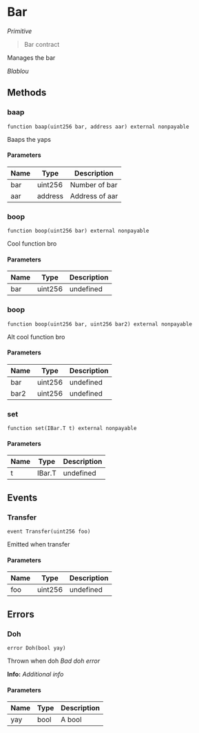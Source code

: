 # Bar

*Primitive*

> Bar contract

Manages the bar

*Blablou*

## Methods

### baap

```solidity
function baap(uint256 bar, address aar) external nonpayable
```

Baaps the yaps





#### Parameters

| Name | Type | Description |
|---|---|---|
| bar | uint256 | Number of bar |
| aar | address | Address of aar |

### boop

```solidity
function boop(uint256 bar) external nonpayable
```

Cool function bro





#### Parameters

| Name | Type | Description |
|---|---|---|
| bar | uint256 | undefined |

### boop

```solidity
function boop(uint256 bar, uint256 bar2) external nonpayable
```

Alt cool function bro





#### Parameters

| Name | Type | Description |
|---|---|---|
| bar | uint256 | undefined |
| bar2 | uint256 | undefined |

### set

```solidity
function set(IBar.T t) external nonpayable
```







#### Parameters

| Name | Type | Description |
|---|---|---|
| t | IBar.T | undefined |



## Events

### Transfer

```solidity
event Transfer(uint256 foo)
```

Emitted when transfer





#### Parameters

| Name | Type | Description |
|---|---|---|
| foo  | uint256 | undefined |



## Errors

### Doh

```solidity
error Doh(bool yay)
```

Thrown when doh
*Bad doh error*


**Info:** *Additional info*

#### Parameters

| Name | Type | Description |
|---|---|---|
| yay | bool | A bool |


